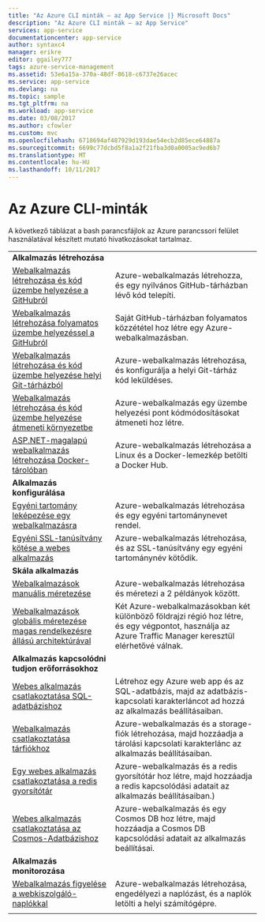 ```yaml
---
title: "Az Azure CLI minták – az App Service |} Microsoft Docs"
description: "Az Azure CLI minták – az App Service"
services: app-service
documentationcenter: app-service
author: syntaxc4
manager: erikre
editor: ggailey777
tags: azure-service-management
ms.assetid: 53e6a15a-370a-48df-8618-c6737e26acec
ms.service: app-service
ms.devlang: na
ms.topic: sample
ms.tgt_pltfrm: na
ms.workload: app-service
ms.date: 03/08/2017
ms.author: cfowler
ms.custom: mvc
ms.openlocfilehash: 6718694af487929d193dae54ecb2d85ece64887a
ms.sourcegitcommit: 6699c77dcbd5f8a1a2f21fba3d0a0005ac9ed6b7
ms.translationtype: MT
ms.contentlocale: hu-HU
ms.lasthandoff: 10/11/2017
---
```

# <a name="azure-cli-samples"></a>Az Azure CLI-minták

A következő táblázat a bash parancsfájlok az Azure parancssori felület használatával készített mutató hivatkozásokat tartalmaz.

| | |
|-|-|
|**Alkalmazás létrehozása**||
| [Webalkalmazás létrehozása és kód üzembe helyezése a GitHubról](./scripts/app-service-cli-deploy-github.md?toc=%2fcli%2fazure%2ftoc.json)| Azure-webalkalmazás létrehozza, és egy nyilvános GitHub-tárházban lévő kód telepíti. |
| [Webalkalmazás létrehozása folyamatos üzembe helyezéssel a GitHubról](./scripts/app-service-cli-continuous-deployment-github.md?toc=%2fcli%2fazure%2ftoc.json)| Saját GitHub-tárházban folyamatos közzététel hoz létre egy Azure-webalkalmazásban. |
| [Webalkalmazás létrehozása és kód üzembe helyezése helyi Git-tárházból](./scripts/app-service-cli-deploy-local-git.md?toc=%2fcli%2fazure%2ftoc.json) | Azure-webalkalmazás létrehozása, és konfigurálja a helyi Git-tárház kód leküldéses. |
| [Webalkalmazás létrehozása és kód üzembe helyezése átmeneti környezetbe](./scripts/app-service-cli-deploy-staging-environment.md?toc=%2fcli%2fazure%2ftoc.json) | Azure-webalkalmazás egy üzembe helyezési pont kódmódosításokat átmeneti hoz létre. |
| [ASP.NET-magalapú webalkalmazás létrehozása Docker-tárolóban](./scripts/app-service-cli-linux-docker-aspnetcore.md?toc=%2fcli%2fazure%2ftoc.json)| Azure-webalkalmazás létrehozása a Linux és a Docker-lemezkép betölti a Docker Hub. |
|**Alkalmazás konfigurálása**||
| [Egyéni tartomány leképezése egy webalkalmazásra](./scripts/app-service-cli-configure-custom-domain.md?toc=%2fcli%2fazure%2ftoc.json)| Azure-webalkalmazás létrehozása és egy egyéni tartománynevet rendel. |
| [Egyéni SSL-tanúsítvány kötése a webes alkalmazás](./scripts/app-service-cli-configure-ssl-certificate.md?toc=%2fcli%2fazure%2ftoc.json)| Azure-webalkalmazás létrehozása, és az SSL-tanúsítvány egy egyéni tartománynév kötődik. |
|**Skála alkalmazás**||
| [Webalkalmazások manuális méretezése](./scripts/app-service-cli-scale-manual.md?toc=%2fcli%2fazure%2ftoc.json) | Azure-webalkalmazás létrehozása és méretezi a 2 példányok között. |
| [Webalkalmazások globális méretezése magas rendelkezésre állású architektúrával](./scripts/app-service-cli-scale-high-availability.md?toc=%2fcli%2fazure%2ftoc.json) | Két Azure-webalkalmazásokban két különböző földrajzi régió hoz létre, és egy végpontot, használja az Azure Traffic Manager keresztül elérhetővé válnak. |
|**Alkalmazás kapcsolódni tudjon erőforrásokhoz**||
| [Webes alkalmazás csatlakoztatása SQL-adatbázishoz](./scripts/app-service-cli-app-service-sql.md?toc=%2fcli%2fazure%2ftoc.json)| Létrehoz egy Azure web app és az SQL-adatbázis, majd az adatbázis-kapcsolati karakterláncot ad hozzá az alkalmazás beállításaiban. |
| [Webalkalmazás csatlakoztatása tárfiókhoz](./scripts/app-service-cli-app-service-storage.md?toc=%2fcli%2fazure%2ftoc.json)| Azure-webalkalmazás és a storage-fiók létrehozása, majd hozzáadja a tárolási kapcsolati karakterlánc az alkalmazás beállításaiban. |
| [Egy webes alkalmazás csatlakoztatása a redis gyorsítótár](./scripts/app-service-cli-app-service-redis.md?toc=%2fcli%2fazure%2ftoc.json) | Azure-webalkalmazás és a redis gyorsítótár hoz létre, majd hozzáadja a redis kapcsolódási adatait az alkalmazás beállításaiban.) |
| [Webes alkalmazás csatlakoztatása az Cosmos-Adatbázishoz](./scripts/app-service-cli-app-service-documentdb.md?toc=%2fcli%2fazure%2ftoc.json) | Azure-webalkalmazás és egy Cosmos DB hoz létre, majd hozzáadja a Cosmos DB kapcsolódási adatait az alkalmazás beállításai. |
|**Alkalmazás monitorozása**||
| [Webalkalmazás figyelése a webkiszolgáló-naplókkal](./scripts/app-service-cli-monitor.md?toc=%2fcli%2fazure%2ftoc.json) | Azure-webalkalmazás létrehozása, engedélyezi a naplózást, és a naplók letölti a helyi számítógépre. |
| | |